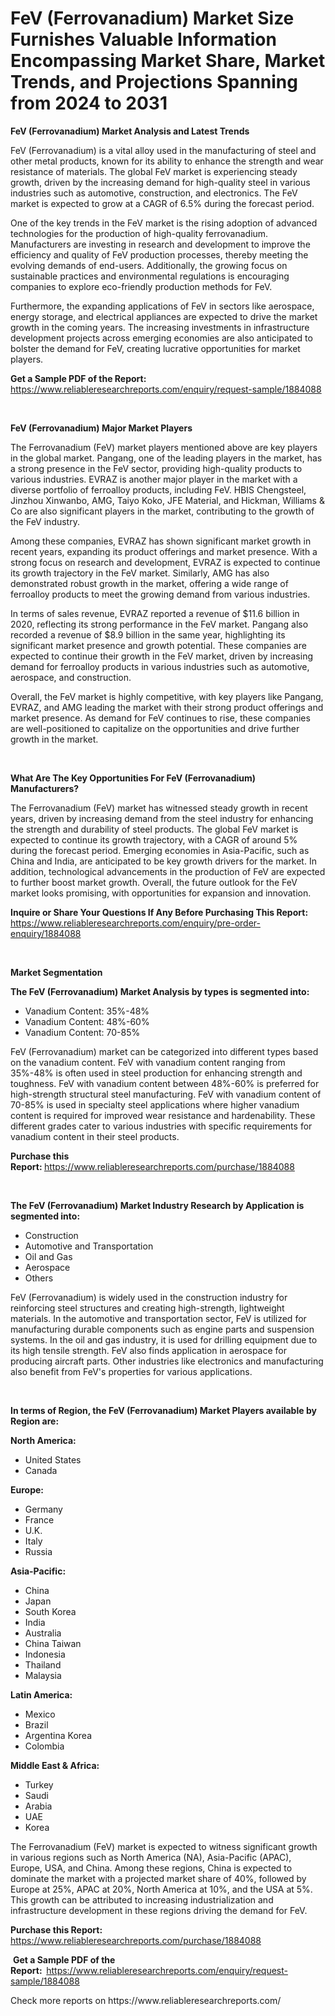 <p><h1>FeV (Ferrovanadium) Market Size Furnishes Valuable Information Encompassing Market Share, Market Trends, and Projections Spanning from 2024 to 2031</h1></p><p><strong>FeV (Ferrovanadium) Market Analysis and Latest Trends</strong></p>
<p><p>FeV (Ferrovanadium) is a vital alloy used in the manufacturing of steel and other metal products, known for its ability to enhance the strength and wear resistance of materials. The global FeV market is experiencing steady growth, driven by the increasing demand for high-quality steel in various industries such as automotive, construction, and electronics. The FeV market is expected to grow at a CAGR of 6.5% during the forecast period.</p><p>One of the key trends in the FeV market is the rising adoption of advanced technologies for the production of high-quality ferrovanadium. Manufacturers are investing in research and development to improve the efficiency and quality of FeV production processes, thereby meeting the evolving demands of end-users. Additionally, the growing focus on sustainable practices and environmental regulations is encouraging companies to explore eco-friendly production methods for FeV.</p><p>Furthermore, the expanding applications of FeV in sectors like aerospace, energy storage, and electrical appliances are expected to drive the market growth in the coming years. The increasing investments in infrastructure development projects across emerging economies are also anticipated to bolster the demand for FeV, creating lucrative opportunities for market players.</p></p>
<p><strong>Get a Sample PDF of the Report:&nbsp;</strong> <a href="https://www.reliableresearchreports.com/enquiry/request-sample/1884088">https://www.reliableresearchreports.com/enquiry/request-sample/1884088</a></p>
<p>&nbsp;</p>
<p><strong>FeV (Ferrovanadium) Major Market Players</strong></p>
<p><p>The Ferrovanadium (FeV) market players mentioned above are key players in the global market. Pangang, one of the leading players in the market, has a strong presence in the FeV sector, providing high-quality products to various industries. EVRAZ is another major player in the market with a diverse portfolio of ferroalloy products, including FeV. HBIS Chengsteel, Jinzhou Xinwanbo, AMG, Taiyo Koko, JFE Material, and Hickman, Williams & Co are also significant players in the market, contributing to the growth of the FeV industry.</p><p>Among these companies, EVRAZ has shown significant market growth in recent years, expanding its product offerings and market presence. With a strong focus on research and development, EVRAZ is expected to continue its growth trajectory in the FeV market. Similarly, AMG has also demonstrated robust growth in the market, offering a wide range of ferroalloy products to meet the growing demand from various industries.</p><p>In terms of sales revenue, EVRAZ reported a revenue of $11.6 billion in 2020, reflecting its strong performance in the FeV market. Pangang also recorded a revenue of $8.9 billion in the same year, highlighting its significant market presence and growth potential. These companies are expected to continue their growth in the FeV market, driven by increasing demand for ferroalloy products in various industries such as automotive, aerospace, and construction.</p><p>Overall, the FeV market is highly competitive, with key players like Pangang, EVRAZ, and AMG leading the market with their strong product offerings and market presence. As demand for FeV continues to rise, these companies are well-positioned to capitalize on the opportunities and drive further growth in the market.</p></p>
<p>&nbsp;</p>
<p><strong>What Are The Key Opportunities For FeV (Ferrovanadium) Manufacturers?</strong></p>
<p><p>The Ferrovanadium (FeV) market has witnessed steady growth in recent years, driven by increasing demand from the steel industry for enhancing the strength and durability of steel products. The global FeV market is expected to continue its growth trajectory, with a CAGR of around 5% during the forecast period. Emerging economies in Asia-Pacific, such as China and India, are anticipated to be key growth drivers for the market. In addition, technological advancements in the production of FeV are expected to further boost market growth. Overall, the future outlook for the FeV market looks promising, with opportunities for expansion and innovation.</p></p>
<p><strong>Inquire or Share Your Questions If Any Before Purchasing This Report:</strong> <a href="https://www.reliableresearchreports.com/enquiry/pre-order-enquiry/1884088">https://www.reliableresearchreports.com/enquiry/pre-order-enquiry/1884088</a></p>
<p>&nbsp;</p>
<p><strong>Market Segmentation</strong></p>
<p><strong>The FeV (Ferrovanadium) Market Analysis by types is segmented into:</strong></p>
<p><ul><li>Vanadium Content: 35%-48%</li><li>Vanadium Content: 48%-60%</li><li>Vanadium Content: 70-85%</li></ul></p>
<p><p>FeV (Ferrovanadium) market can be categorized into different types based on the vanadium content. FeV with vanadium content ranging from 35%-48% is often used in steel production for enhancing strength and toughness. FeV with vanadium content between 48%-60% is preferred for high-strength structural steel manufacturing. FeV with vanadium content of 70-85% is used in specialty steel applications where higher vanadium content is required for improved wear resistance and hardenability. These different grades cater to various industries with specific requirements for vanadium content in their steel products.</p></p>
<p><strong>Purchase this Report:&nbsp;</strong><a href="https://www.reliableresearchreports.com/purchase/1884088">https://www.reliableresearchreports.com/purchase/1884088</a></p>
<p>&nbsp;</p>
<p><strong>The FeV (Ferrovanadium) Market Industry Research by Application is segmented into:</strong></p>
<p><ul><li>Construction</li><li>Automotive and Transportation</li><li>Oil and Gas</li><li>Aerospace</li><li>Others</li></ul></p>
<p><p>FeV (Ferrovanadium) is widely used in the construction industry for reinforcing steel structures and creating high-strength, lightweight materials. In the automotive and transportation sector, FeV is utilized for manufacturing durable components such as engine parts and suspension systems. In the oil and gas industry, it is used for drilling equipment due to its high tensile strength. FeV also finds application in aerospace for producing aircraft parts. Other industries like electronics and manufacturing also benefit from FeV's properties for various applications.</p></p>
<p>&nbsp;</p>
<p><strong>In terms of Region, the FeV (Ferrovanadium) Market Players available by Region are:</strong></p>
<p>
    <p> <strong> North America: </strong>
        <ul>
            <li>United States</li>
            <li>Canada</li>
        </ul>
        </p> 
    <p> <strong> Europe: </strong>
        <ul>
            <li>Germany</li>
            <li>France</li>
            <li>U.K.</li>
            <li>Italy</li>
            <li>Russia</li>
        </ul>
        </p> 
    <p> <strong> Asia-Pacific: </strong>
        <ul>
            <li>China</li>
            <li>Japan</li>
            <li>South Korea</li>
            <li>India</li>
            <li>Australia</li>
            <li>China Taiwan</li>
            <li>Indonesia</li>
            <li>Thailand</li>
            <li>Malaysia</li>
        </ul>
        </p> 
    <p> <strong> Latin America: </strong>
        <ul>
            <li>Mexico</li>
            <li>Brazil</li>
            <li>Argentina Korea</li>
            <li>Colombia</li>
        </ul>
        </p> 
    <p> <strong> Middle East & Africa: </strong>
        <ul>
            <li>Turkey</li>
            <li>Saudi</li>
            <li>Arabia</li>
            <li>UAE</li>
            <li>Korea</li>
        </ul>
    </p>
    </p>
<p><p>The Ferrovanadium (FeV) market is expected to witness significant growth in various regions such as North America (NA), Asia-Pacific (APAC), Europe, USA, and China. Among these regions, China is expected to dominate the market with a projected market share of 40%, followed by Europe at 25%, APAC at 20%, North America at 10%, and the USA at 5%. This growth can be attributed to increasing industrialization and infrastructure development in these regions driving the demand for FeV.</p></p>
<p><strong>Purchase this Report: </strong><a href="https://www.reliableresearchreports.com/purchase/1884088">https://www.reliableresearchreports.com/purchase/1884088</a></p>
<p>&nbsp;<strong>Get a Sample PDF of the Report:&nbsp;&nbsp;</strong><a href="https://www.reliableresearchreports.com/enquiry/request-sample/1884088">https://www.reliableresearchreports.com/enquiry/request-sample/1884088</a></p>
<p><strong></strong></p>
<p>Check more reports on https://www.reliableresearchreports.com/</p>